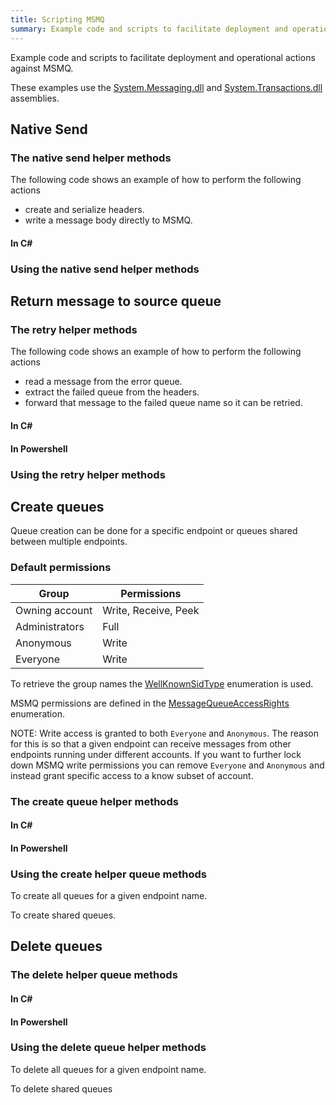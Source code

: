 ```yaml
---
title: Scripting MSMQ 
summary: Example code and scripts to facilitate deployment and operational actions against MSMQ.
---
```


Example code and scripts to facilitate deployment and operational actions against MSMQ.

These examples use the [System.Messaging.dll](https://msdn.microsoft.com/en-us/library/System.Messaging.aspx) and [System.Transactions.dll](https://msdn.microsoft.com/en-us/library/system.transactions.aspx) assemblies.


## Native Send


### The native send helper methods

The following code shows an example of how to perform the following actions

 * create and serialize headers.
 * write a message body directly to MSMQ.


#### In C&#35;

<!-- import msmq-nativesend -->


### Using the native send helper methods

<!-- import msmq-nativesend-usage -->


## Return message to source queue 


### The retry helper methods

The following code shows an example of how to perform the following actions

 * read a message from the error queue.
 * extract the failed queue from the headers.
 * forward that message to the failed queue name so it can be retried.


#### In C&#35;

<!-- import msmq-return-to-source-queue -->


#### In Powershell

<!-- import msmq-return-to-source-queue-powershell -->


### Using the retry helper methods

<!-- import msmq-return-to-source-queue-usage -->


## Create queues

Queue creation can be done for a specific endpoint or queues shared between multiple endpoints.

### Default permissions

| Group | Permissions |
|---|---|
| Owning account | Write, Receive, Peek |
| Administrators | Full |
| Anonymous | Write  |
| Everyone | Write | 

To retrieve the group names the [WellKnownSidType](https://msdn.microsoft.com/en-us/library/system.security.principal.wellknownsidtype.aspx) enumeration is used.

MSMQ permissions are defined in the [MessageQueueAccessRights](https://msdn.microsoft.com/en-us/library/system.messaging.messagequeueaccessrights.aspx) enumeration.

NOTE: Write access is granted to both `Everyone` and `Anonymous`. The reason for this is so that a given endpoint can receive messages from other endpoints running under different accounts. If you want to further lock down MSMQ write permissions you can remove `Everyone` and `Anonymous` and instead grant specific access to a know subset of account.

### The create queue helper methods

#### In C&#35;

<!-- import msmq-create-queues -->


#### In Powershell

<!-- import msmq-create-queues-powershell -->


### Using the create helper queue methods 

To create all queues for a given endpoint name.

<!-- import msmq-create-queues-endpoint-usage -->

To create shared queues.

<!-- import msmq-create-queues-shared-usage -->


## Delete queues


### The delete helper queue methods


#### In C&#35;

<!-- import msmq-delete-queues -->


#### In Powershell

<!-- import msmq-delete-queues-powershell -->


### Using the delete queue helper methods

To delete all queues for a given endpoint name.

<!-- import msmq-delete-queues-endpoint-usage -->

To delete shared queues

<!-- import msmq-delete-queues-shared-usage -->
